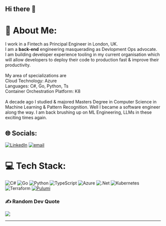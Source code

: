 ## Hi there 👋

# 💫 About Me:
I work in a Fintech as Principal Engineer in London, UK.<br>I am a **back-end** engineering masquerading as Devlopment Ops advocate. <br>I am building developer experience tooling in my current organisation which will allow developers to deploy their code to production fast & improve their productivity.<br><br>My area of specializations are <br>Cloud Technology: Azure<br>Languages: C#, Go, Python, Ts<br>Container Orchestration Platform: K8<br><br>A decade ago I studied & majored Masters Degree in Computer Science in Machine Learning & Pattern Recognition. Well I became a software engineer along the way. I am back brushing up on ML Engineering, LLMs in these exciting times again.<br>


## 🌐 Socials:
[![LinkedIn](https://img.shields.io/badge/LinkedIn-%230077B5.svg?logo=linkedin&logoColor=white)](https://linkedin.com/in/ankanmookherjee) [![email](https://img.shields.io/badge/Email-D14836?logo=gmail&logoColor=white)](mailto:tupaimook@gmail.com) 

# 💻 Tech Stack:
![C#](https://img.shields.io/badge/c%23-%23239120.svg?style=for-the-badge&logo=csharp&logoColor=white) ![Go](https://img.shields.io/badge/go-%2300ADD8.svg?style=for-the-badge&logo=go&logoColor=white) ![Python](https://img.shields.io/badge/Python-FFD43B?style=for-the-badge&logo=python&logoColor=blue) ![TypeScript](https://img.shields.io/badge/typescript-%23007ACC.svg?style=for-the-badge&logo=typescript&logoColor=white) ![Azure](https://img.shields.io/badge/azure-%230072C6.svg?style=for-the-badge&logo=microsoftazure&logoColor=white) ![.Net](https://img.shields.io/badge/.NET-5C2D91?style=for-the-badge&logo=.net&logoColor=white) ![Kubernetes](https://img.shields.io/badge/kubernetes-%23326ce5.svg?style=for-the-badge&logo=kubernetes&logoColor=white) ![Terraform](https://img.shields.io/badge/terraform-%235835CC.svg?style=for-the-badge&logo=terraform&logoColor=white) [![Pulumi](https://img.shields.io/badge/pulumi-%235835CC.svg?style=for-the-badge&logo=terraform&logoColor=white)](https://img.shields.io/badge/Pulumi-8A3391?style=for-the-badge&logo=pulumi&logoColor=white)

### ✍️ Random Dev Quote
![](https://quotes-github-readme.vercel.app/api?type=horizontal&theme=radical)

---
